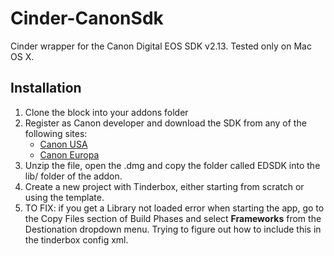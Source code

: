 Cinder-CanonSdk
===============

Cinder wrapper for the Canon Digital EOS SDK v2.13. Tested only on Mac OS X.

Installation
------------
1. Clone the block into your addons folder
2. Register as Canon developer and download the SDK from any of the following sites:
    - [Canon USA](http://consumer.usa.canon.com/cusa/support/consumer/eos_slr_camera_systems/eos_digital_slr_cameras/digital_rebel_xt?fileURL=ps_sdk_form&pageKeyCode=downloadLicense&id=0901e02480057a74_1&productOverviewCid=0901e0248003ce28&keycode=Sdk_Lic)
    - [Canon Europa](https://www.didp.canon-europa.com/)
3. Unzip the file, open the .dmg and copy the folder called EDSDK into the lib/ folder of the addon.
4. Create a new project with Tinderbox, either starting from scratch or using the template.
5. TO FIX: if you get a Library not loaded error when starting the app, go to the Copy Files section of Build Phases and select **Frameworks** from the Destionation dropdown menu. Trying to figure out how to include this in the tinderbox config xml.

